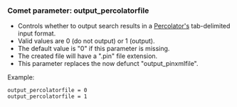 ### Comet parameter: output_percolatorfile

- Controls whether to output search results in a [Percolator's](http://percolator.ms)
tab-delimited input format.
- Valid values are 0 (do not output) or 1 (output).
- The default value is "0" if this parameter is missing.
- The created file will have a ".pin" file extension.
- This parameter replaces the now defunct "output_pinxmlfile".

Example:
```
output_percolatorfile = 0
output_percolatorfile = 1
```
